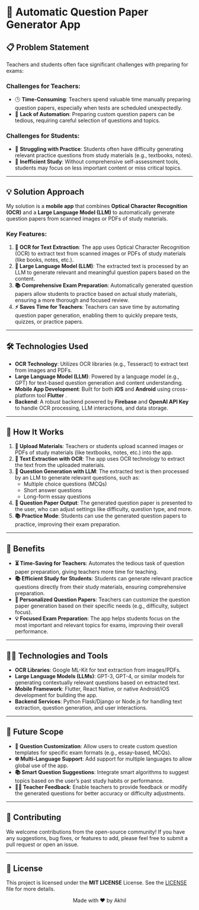 # 📱 Automatic Question Paper Generator App 

## 📋 Problem Statement
Teachers and students often face significant challenges with preparing for exams:

### Challenges for Teachers:
- 🕒 **Time-Consuming**: Teachers spend valuable time manually preparing question papers, especially when tests are scheduled unexpectedly.
- 📑 **Lack of Automation**: Preparing custom question papers can be tedious, requiring careful selection of questions and topics.

### Challenges for Students:
- 🤔 **Struggling with Practice**: Students often have difficulty generating relevant practice questions from study materials (e.g., textbooks, notes).
- 🧠 **Inefficient Study**: Without comprehensive self-assessment tools, students may focus on less important content or miss critical topics.

---

## 💡 Solution Approach
My solution is a **mobile app** that combines **Optical Character Recognition (OCR)** and a **Large Language Model (LLM)** to automatically generate question papers from scanned images or PDFs of study materials. 

### Key Features:
1. **📸 OCR for Text Extraction**: The app uses Optical Character Recognition (OCR) to extract text from scanned images or PDFs of study materials (like books, notes, etc.).
2. **🤖 Large Language Model (LLM)**: The extracted text is processed by an LLM to generate relevant and meaningful question papers based on the content.
3. **📚 Comprehensive Exam Preparation**: Automatically generated question papers allow students to practice based on actual study materials, ensuring a more thorough and focused review.
4. **⚡ Saves Time for Teachers**: Teachers can save time by automating question paper generation, enabling them to quickly prepare tests, quizzes, or practice papers.


---

## 🛠️ Technologies Used
- **OCR Technology**: Utilizes OCR libraries (e.g., Tesseract) to extract text from images and PDFs.
- **Large Language Model (LLM)**: Powered by a language model (e.g., GPT) for text-based question generation and content understanding.
- **Mobile App Development**: Built for both **iOS** and **Android** using cross-platform tool **Flutter** .
- **Backend**: A robust backend powered by **Firebase** and **OpenAI API Key** to handle OCR processing, LLM interactions, and data storage.

---

## 🔄 How It Works
1. **📸 Upload Materials**: Teachers or students upload scanned images or PDFs of study materials (like textbooks, notes, etc.) into the app.
2. **🧠 Text Extraction with OCR**: The app uses OCR technology to extract the text from the uploaded materials.
3. **💬 Question Generation with LLM**: The extracted text is then processed by an LLM to generate relevant questions, such as:
   - Multiple choice questions (MCQs)
   - Short answer questions
   - Long-form essay questions
4. **📑 Question Paper Output**: The generated question paper is presented to the user, who can adjust settings like difficulty, question type, and more.
5. **📚 Practice Mode**: Students can use the generated question papers to practice, improving their exam preparation.

---

## 🌟 Benefits
- **⏳ Time-Saving for Teachers**: Automates the tedious task of question paper preparation, giving teachers more time for teaching.
- **📚 Efficient Study for Students**: Students can generate relevant practice questions directly from their study materials, ensuring comprehensive preparation.
- **🎯 Personalized Question Papers**: Teachers can customize the question paper generation based on their specific needs (e.g., difficulty, subject focus).
- **💡 Focused Exam Preparation**: The app helps students focus on the most important and relevant topics for exams, improving their overall performance.

---

## 🧑‍💻 Technologies and Tools
- **OCR Libraries**: Google ML-Kit for text extraction from images/PDFs.
- **Large Language Models (LLMs)**: GPT-3, GPT-4, or similar models for generating contextually relevant questions based on extracted text.
- **Mobile Framework**: Flutter, React Native, or native Android/iOS development for building the app.
- **Backend Services**: Python Flask/Django or Node.js for handling text extraction, question generation, and user interactions.

---

## 🔮 Future Scope
- **📝 Question Customization**: Allow users to create custom question templates for specific exam formats (e.g., essay-based, MCQs).
- **🌐 Multi-Language Support**: Add support for multiple languages to allow global use of the app.
- **📚 Smart Question Suggestions**: Integrate smart algorithms to suggest topics based on the user’s past study habits or performance.
- **👩‍🏫 Teacher Feedback**: Enable teachers to provide feedback or modify the generated questions for better accuracy or difficulty adjustments.

---

## 🤝 Contributing
We welcome contributions from the open-source community! If you have any suggestions, bug fixes, or features to add, please feel free to submit a pull request or open an issue.

---

## 📜 License
This project is licensed under the **MIT LICENSE** License. See the [LICENSE](./LICENSE) file for more details.

<p align="center">
  Made with ❤️ by Akhil
</p>

